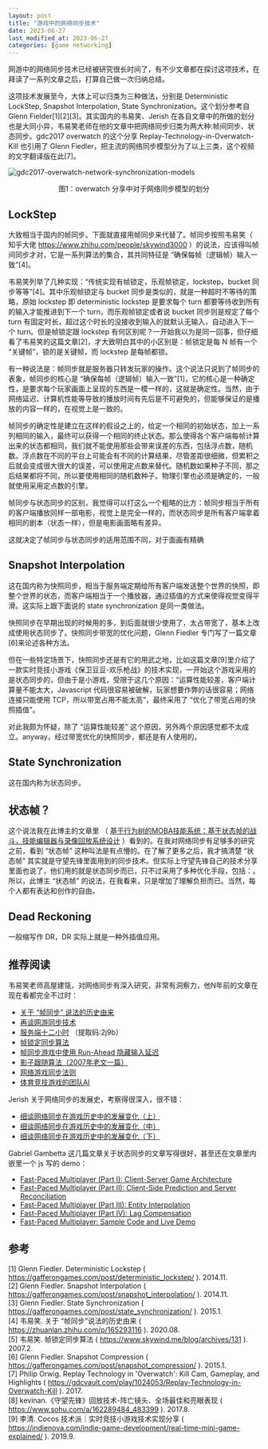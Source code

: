 ```yaml
---
layout: post
title: "游戏中的网络同步技术"
date: 2023-06-27
last_modified_at: 2023-06-27
categories: [game networking]
---
```


网游中的网络同步技术已经被研究很长时间了，有不少文章都在探讨这项技术，在拜读了一系列文章之后，打算自己做一次归纳总结。  

这项技术发展至今，大体上可以归类为三种做法，分别是 Deterministic LockStep, Snapshot Interpolation, State Synchronization。这个划分参考自 Glenn Fielder[1][2][3]。其实国内的韦易笑、Jerish 在各自文章中的所做的划分也是大同小异，韦易笑老师在他的文章中把网络同步归类为两大种:帧间同步、状态同步。gdc2017 overwatch 的这个分享 Replay-Technology-in-Overwatch-Kill  也引用了 Glenn Fiedler，把主流的网络同步模型分为了以上三类，这个视频的文字翻译版在此[7]。

![gdc2017-overwatch-network-synchronization-models](https://blog.antsmallant.top/media/blog/2023-06-27-game-networking/gdc2017-overwatch-network-synchronization-models.png)  
<center>图1：overwatch 分享中对于网络同步模型的划分</center>


## LockStep 
大致相当于国内的帧同步。下面就直接用帧同步来代替了。帧同步按照韦易笑（ 知乎大佬 https://www.zhihu.com/people/skywind3000 ）的说法，应该得叫帧间同步才对，它是一系列算法的集合，其共同特征是 “确保每帧（逻辑帧）输入一致”[4]。     

韦易笑列举了几种实现：“传统实现有帧锁定，乐观帧锁定，lockstep，bucket 同步等等”[4]。其中乐观帧锁定与 bucket 同步是类似的，就是一种超时不等待的策略，原始 lockstep 即 deterministic lockstep 是要求每个 turn 都要等待收到所有的输入才能推进到下一个 turn，而乐观帧锁定或者说 bucket 同步则是规定了每个 turn 有固定时长，超过这个时长的没接收到输入的就默认无输入，自动进入下一个 turn。但是帧锁定跟 lockstep 有何区别呢？一开始我以为是同一回事，但仔细看了韦易笑的这篇文章[2]，才大致明白其中的小区别是：帧锁定是每 N 帧有一个 “关键帧”，锁的是关键帧，而 lockstep 是每帧都锁。   

有一种说法是：帧同步就是服务器只转发玩家的操作。这个说法只说到了帧同步的表象，帧同步的核心是 “确保每帧（逻辑帧）输入一致”[1]，它的核心是一种确定性，是要求每个玩家画面上呈现的东西是一模一样的，这就是确定性。当然，由于网络延迟、计算机性能等导致的播放时间有先后是不可避免的，但能够保证的是播放的内容一样的，在视觉上是一致的。  

帧同步的确定性是建立在这样的假设之上的，给定一个相同的初始状态，加上一系列相同的输入，最终可以获得一个相同的终止状态。那么使得各个客户端每帧计算出来的状态都相同，我们就不能使用那些会带来误差的东西，包括浮点数，随机数。浮点数在不同的平台上可能会有不同的计算结果，尽管差距很细微，但累积之后就会变成很大很大的误差，可以使用定点数来替代。随机数如果种子不同，那之后结果都将不同，所以要使用相同的随机数种子。物理引擎也必须是确定的，一般就使用采用定点数的引擎。  

帧同步与状态同步的区别，我觉得可以打这么一个粗略的比方：帧同步相当于所有的客户端播放同样一部电影，视觉上是完全一样的，而状态同步是所有客户端拿着相同的剧本（状态一样），但是电影画面略有差异。  

这就决定了帧同步与状态同步的适用范围不同，对于面画有精确


## Snapshot Interpolation
这在国内称为快照同步，相当于服务端定期给所有客户端发送整个世界的快照，即整个世界的状态，而客户端相当于一个播放器，通过插值的方式来使得视觉变得平滑。这实际上跟下面说的 state synchronization 是同一类做法。   

快照同步在早期出现的时候用的多，到后面就很少使用了，太占带宽了，基本上改成使用状态同步了。快照同步带宽的优化问题，Glenn Fiedler 专门写了一篇文章[6]来论述各种方法。  

但在一些特定场景下，快照同步还是有它的用武之地，比如这篇文章[9]里介绍了一款实时竞技小游戏《保卫豆豆-欢乐枪战》的技术实现，一开始这个游戏采用的是状态同步的，但由于是小游戏，受限于这几个原因：“运算性能较差，客户端计算量不能太大，Javascript 代码很容易被破解，玩家想要作弊的话很容易；网络连接只能使用 TCP，所以带宽占用不能太高”，最终采用了 “优化了带宽占用的快照插值”。  

对此我颇为怀疑，除了 “运算性能较差” 这个原因，另外两个原因感觉都不太成立。anyway，经过带宽优化的快照同步，都还是有人使用的。    



## State Synchronization
这在国内称为状态同步。


## 状态帧？
这个说法我在此博主的文章里 （ [基于行为树的MOBA技能系统：基于状态帧的战斗，技能编辑器与录像回放系统设计](https://www.lfzxb.top/nkgmoba-framestepstate-architecture-battle-design/) ）看到的。在我对网络同步有足够多的研究之前，看到 “状态帧” 这种叫法是有点懵的。在了解了更多之后，我才搞清楚 “状态帧” 其实就是守望先锋里面用到的同步技术。但实际上守望先锋自己的技术分享里面也说了，他们用的就是状态同步而已，只不过采用了多种优化手段，包括：。所以，此博主 “状态帧” 的说法，在我看来，只是增加了理解负担而已。当然，每个人都有表达和创作的自由。  


## Dead Reckoning
一般缩写作 DR，DR 实际上就是一种外插值应用。


## 推荐阅读
韦易笑老师高屋建瓴，对网络同步有深入研究，非常有洞察力，他N年前的文章在现在看都完全不过时：  
* [关于 “帧同步” 说法的历史由来](https://zhuanlan.zhihu.com/p/165293116)
* [再谈网游同步技术](https://www.skywind.me/blog/archives/1343)
* [服务端十二小时](https://pan.baidu.com/s/1oBvmdQgsUWKrmU8g9o3u5Q)  （提取码:2j9b）   
* [帧锁定同步算法](http://www.skywind.me/blog/archives/131)
* [帧同步游戏中使用 Run-Ahead 隐藏输入延迟](https://www.skywind.me/blog/archives/2746)
* [影子跟随算法（2007年老文一篇）](https://www.skywind.me/blog/archives/1145)
* [网络游戏同步法则](http://www.skywind.me/blog/archives/112)
* [体育竞技游戏的团队AI](http://www.skywind.me/blog/archives/1216)


Jerish 关于网络同步的发展史，考察得很深入，很不错：   
* [细谈网络同步在游戏历史中的发展变化（上）](https://zhuanlan.zhihu.com/p/130702310)
* [细谈网络同步在游戏历史中的发展变化（中）](https://zhuanlan.zhihu.com/p/164686867)
* [细谈网络同步在游戏历史中的发展变化（下）](https://zhuanlan.zhihu.com/p/336869551)


Gabriel Gambetta 这几篇文章关于状态同步的文章写得很好，甚至还在文章里内嵌里一个 js 写的 demo：  
* [Fast-Paced Multiplayer (Part I): Client-Server Game Architecture](https://www.gabrielgambetta.com/client-server-game-architecture.html)
* [Fast-Paced Multiplayer (Part II): Client-Side Prediction and Server Reconciliation](https://www.gabrielgambetta.com/client-side-prediction-server-reconciliation.html)
* [Fast-Paced Multiplayer (Part III): Entity Interpolation](https://www.gabrielgambetta.com/entity-interpolation.html)
* [Fast-Paced Multiplayer (Part IV): Lag Compensation](https://www.gabrielgambetta.com/lag-compensation.html)
* [Fast-Paced Multiplayer: Sample Code and Live Demo](https://www.gabrielgambetta.com/client-side-prediction-live-demo.html)



## 参考
[1] Glenn Fiedler. Deterministic Lockstep ( https://gafferongames.com/post/deterministic_lockstep/ ). 2014.11.   
[2] Glenn Fiedler. Snapshot Interpolation ( https://gafferongames.com/post/snapshot_interpolation/ ). 2014.11.   
[3] Glenn Fiedler. State Synchronization ( https://gafferongames.com/post/state_synchronization/ ). 2015.1.    
[4] 韦易笑. 关于 “帧同步”说法的历史由来 ( https://zhuanlan.zhihu.com/p/165293116 ). 2020.08.     
[5] 韦易笑. 帧锁定同步算法 ( https://www.skywind.me/blog/archives/131 ). 2007.2.     
[6] Glenn Fiedler. Snapshot Compression ( https://gafferongames.com/post/snapshot_compression/ ). 2015.1.       
[7] Philip Orwig. Replay Technology in 'Overwatch': Kill Cam, Gameplay, and Highlights ( https://gdcvault.com/play/1024053/Replay-Technology-in-Overwatch-Kill ). 2017.       
[8] kevinan.《守望先锋》回放技术-阵亡镜头、全场最佳和亮眼表现 ( https://www.sohu.com/a/162289484_483399 ). 2017.8.      
[9] 李清. Cocos 技术派｜实时竞技小游戏技术实现分享 ( https://indienova.com/indie-game-development/real-time-mini-game-explained/ ). 2019.9.   